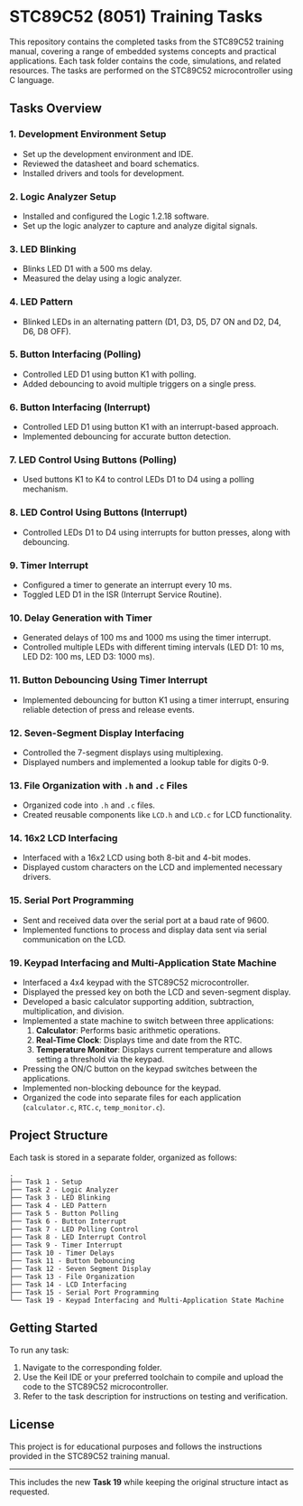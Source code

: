 # STC89C52 (8051) Training Tasks

This repository contains the completed tasks from the STC89C52 training manual, covering a range of embedded systems concepts and practical applications. Each task folder contains the code, simulations, and related resources. The tasks are performed on the STC89C52 microcontroller using C language.

## Tasks Overview

### 1. **Development Environment Setup**
   - Set up the development environment and IDE.
   - Reviewed the datasheet and board schematics.
   - Installed drivers and tools for development.

### 2. **Logic Analyzer Setup**
   - Installed and configured the Logic 1.2.18 software.
   - Set up the logic analyzer to capture and analyze digital signals.

### 3. **LED Blinking**
   - Blinks LED D1 with a 500 ms delay.
   - Measured the delay using a logic analyzer.

### 4. **LED Pattern**
   - Blinked LEDs in an alternating pattern (D1, D3, D5, D7 ON and D2, D4, D6, D8 OFF).

### 5. **Button Interfacing (Polling)**
   - Controlled LED D1 using button K1 with polling.
   - Added debouncing to avoid multiple triggers on a single press.

### 6. **Button Interfacing (Interrupt)**
   - Controlled LED D1 using button K1 with an interrupt-based approach.
   - Implemented debouncing for accurate button detection.

### 7. **LED Control Using Buttons (Polling)**
   - Used buttons K1 to K4 to control LEDs D1 to D4 using a polling mechanism.

### 8. **LED Control Using Buttons (Interrupt)**
   - Controlled LEDs D1 to D4 using interrupts for button presses, along with debouncing.

### 9. **Timer Interrupt**
   - Configured a timer to generate an interrupt every 10 ms.
   - Toggled LED D1 in the ISR (Interrupt Service Routine).

### 10. **Delay Generation with Timer**
   - Generated delays of 100 ms and 1000 ms using the timer interrupt.
   - Controlled multiple LEDs with different timing intervals (LED D1: 10 ms, LED D2: 100 ms, LED D3: 1000 ms).

### 11. **Button Debouncing Using Timer Interrupt**
   - Implemented debouncing for button K1 using a timer interrupt, ensuring reliable detection of press and release events.

### 12. **Seven-Segment Display Interfacing**
   - Controlled the 7-segment displays using multiplexing.
   - Displayed numbers and implemented a lookup table for digits 0-9.

### 13. **File Organization with `.h` and `.c` Files**
   - Organized code into `.h` and `.c` files.
   - Created reusable components like `LCD.h` and `LCD.c` for LCD functionality.

### 14. **16x2 LCD Interfacing**
   - Interfaced with a 16x2 LCD using both 8-bit and 4-bit modes.
   - Displayed custom characters on the LCD and implemented necessary drivers.

### 15. **Serial Port Programming**
   - Sent and received data over the serial port at a baud rate of 9600.
   - Implemented functions to process and display data sent via serial communication on the LCD.

### 19. **Keypad Interfacing and Multi-Application State Machine**
   - Interfaced a 4x4 keypad with the STC89C52 microcontroller.
   - Displayed the pressed key on both the LCD and seven-segment display.
   - Developed a basic calculator supporting addition, subtraction, multiplication, and division.
   - Implemented a state machine to switch between three applications:
     1. **Calculator**: Performs basic arithmetic operations.
     2. **Real-Time Clock**: Displays time and date from the RTC.
     3. **Temperature Monitor**: Displays current temperature and allows setting a threshold via the keypad.
   - Pressing the ON/C button on the keypad switches between the applications.
   - Implemented non-blocking debounce for the keypad.
   - Organized the code into separate files for each application (`calculator.c`, `RTC.c`, `temp_monitor.c`).

## Project Structure

Each task is stored in a separate folder, organized as follows:

```
.
├── Task 1 - Setup
├── Task 2 - Logic Analyzer
├── Task 3 - LED Blinking
├── Task 4 - LED Pattern
├── Task 5 - Button Polling
├── Task 6 - Button Interrupt
├── Task 7 - LED Polling Control
├── Task 8 - LED Interrupt Control
├── Task 9 - Timer Interrupt
├── Task 10 - Timer Delays
├── Task 11 - Button Debouncing
├── Task 12 - Seven Segment Display
├── Task 13 - File Organization
├── Task 14 - LCD Interfacing
├── Task 15 - Serial Port Programming
└── Task 19 - Keypad Interfacing and Multi-Application State Machine
```

## Getting Started

To run any task:
1. Navigate to the corresponding folder.
2. Use the Keil IDE or your preferred toolchain to compile and upload the code to the STC89C52 microcontroller.
3. Refer to the task description for instructions on testing and verification.

## License

This project is for educational purposes and follows the instructions provided in the STC89C52 training manual.

---

This includes the new **Task 19** while keeping the original structure intact as requested.
